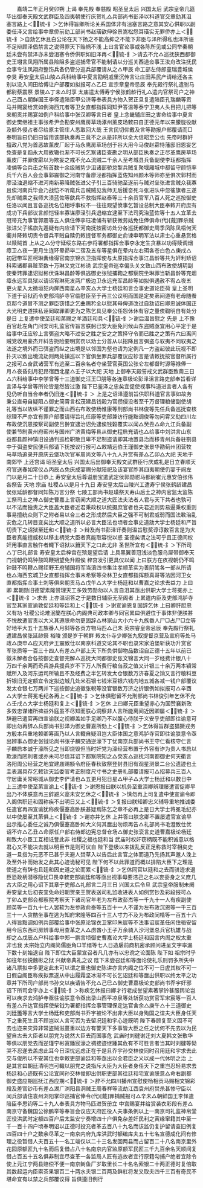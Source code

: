 <!-- { "loadSidebar": true } -->
　　嘉靖二年正月癸卯朔  上谒  奉先殿  奉慈殿  昭圣皇太后  兴国太后  武宗皇帝几筵毕出御奉天殿文武群臣及四夷朝使行庆贺礼△兵部尚书彭泽以科道官交章劾其沮塞言路上＜锍-釒＞乞休得旨卿所论关系国体非有沮塞言路之意其安心供职以副委任泽又言给事中章侨前劾工部尚书赵璜欲伸徐景嵩松怨耳璜实无罪侨亦上＜锍-釒＞自劾乞休且白公论在天下扬之不能高抑之不能下非臣与泽所得私也泽所诬不足辩顾泽倡禁言之说得罪天下贻祸不浅  上曰言官论事或各陈所见或公同举秦朝廷未尝有禁泽亦未尝沮塞令侨供职如旧泽再＜锍-釒＞请去不允△巡抚狭西都御史王翊言凤翔所属县险阻多盗巡捕卑官不能制请以分巡关西道佥事王汝舟改注抚民佥事专注凤翔府整饬兵备仍管分巡兵部覆请从之△甲辰  命工部左侍郎童瑞豊城侯李旻  寿安皇太后山陵△兵科给事中夏言勘明戚里沉传言让庄田系民产请给还各主别以没入间田给傅让户部覆如拟报可△乙巳  宣宗章皇帝忌辰  奉先殿行祭礼遣驸马都尉蔡震祭  景陵△丁未△时享  太庙遣太傅寿宁侯张鹤龄行礼△遣内官祭司户之神△己酉△朝鲜国王李怿遣陪臣甲公济等奉表具方物入贺正旦复遣陪臣孔瑞麟等贡马并赐宴给赏如例海西兀者等卫女直都指挥同知尹答温等泰宁卫夷人头目把儿把等来朝贡并赐宴如例户科给事中张汉卿等言日者  皇上念畿辅庄田之害命给事中夏言御史樊继祖主事张希尹会勘安州鹰房草场涿州薰皮场敕曰自正德元年以来朦胧役献及额外侵占者尽给原主管庄人悉取回大哉  王言民切仰戴及言等勘报户部覆请而□奉明旨曰仍旧曰留用该部执奏再三竟不之从是非所以全大信昭至公也  先帝时群奸擅政八党为首恶故薰皮厂起于马永鹰房草场创于谷大用今马俊赵霦恃藩邸旧恩妄乞免查是复蹈永大用故辙也渐不可长乞察诸臣查勘之明从部臣执奏之正尽革鹰房草场薰皮厂并罪俊霦以为欺妄之戒不允△流贼二千余人至考城县兵备副使李珏都指挥凌俌等合兵击之斩首数十余级贼势少沮诸部骄怠掣兵贼复聚堰厢城中都留守颜恺率兵千六百人会佥事郭震御之河南守备廖泾都指挥蓝佐知州颜木等师亦至俱次郭村而廖泾浊退缩不进河南新募降贼张进父子引三百骑驰至遂前与贼对垒张进言贼众我寡且俟河南兵毕会乃战恺不听麾兵击贼贼见我师无后援奋死斗张进队中忽徭旗者三遂先却贼乘之我师大溃蓝佐等歛兵不救指挥赵泰等三十余员官军八百人死之巡按御史任洛以闻且言各巡抚名位相垀事权不一往往观望偾事乞暂设总制大臣奉敕开府庶有成功下兵部议言颜恺轻率寡谋廖泾引兵退缩宜逮至下法司究治蓝佐等十五人宜革去冠带充为事官郭震等五人俱住俸李珏凌俌有斩获微劳姑免住俸俱命(代)[戴]罪杀贼张进父子徭旗先遁疑有内应请下河南抚按密访处分各巡抚都御史周季凤陈凤梧何天衢并降敕切责令督兵平贼自赎仍敕提督军务都御史俞谏申明军法以肃士心重悬赏格以赎贼首  上从之△分守延绥东路右参将署都指挥佥事李永定生贪暴以功得赎调烟瘴卫△夜一更月生连环晕昴毕二宿及五车等星俱在晕内左右珥各苍白色△庚戌△初冠带军匠柯琳夤缘得官南京锦衣卫指挥使与太原指挥佥事江昌龄等共为奸利矫诏科索诸郡县赃至数十万琳又党江彬诱  武宗皇帝巡幸偏头关文致山西布政使胡玥副使秦玮罪逮诏狱彬伏诛琳昌龄等俱逃御史张钺捕鞫之都察院坐琳罪当斩昌龄等充烟瘴永远军具狱以请诏宥琳死发两广极边卫永远充军昌龄等如拟俱遇赦不宥△夜五更火星入太微垣犯内屏西南星△辛亥△大学士杨廷和言佥事史道论臣荷  皇上圣明下道于诏狱而令吏部鸿胪寺官临慰臣至于再三公议明而国是定矣苐间道有老母随餋京邸今道冒不测之罪臣窃惜之乞曲赐矜全以慰其母俾道改过自劾诏曰卿忠诚体国正大光明史道挟私诬罔取罪卿更为之陈乞具见奉公任怨休休有容之量俟鞫明自有处分是日  上复遣中使至廷和苐赐之羊酒廷和具＜锍-釒＞谢后温旨慰之  先是  上不豫百官赴左角门问安司礼监官传旨言朕躬已安大臣免问候山东盗贼亟宜用心平定于是给事中汪应轸上言弭盗大略不过安之胜之安之之策择守令而已胜之之策有六曰离间贼党收用豪杰开紏告扼险要明赏罚以劝士分首从以招降且言弭盗与驭夷不同驭夷之法遂之境外而已弭盗而纵之出境是以邻国为壑也请为定例凡一方盗起彼此玩视不即扑灭以致出境流劫则两处镇巡以下官俱坐罪兵部覆议应轸言是请敕抚按官督所属行之报可△奋武诸营军有逃至二百余名者夺坐营官英国公张仑左都督时源等禄俸一月△夜昏刻月犯昂宿西北星△壬子以大祀  天地  上御奉天殿誓戒文武群臣致斋三日△六科给事中李学曾等十三道御史汪王□朋等各连章极论彭泽沮言路吏部奉旨看详言泽与学曾等所论皆是然皆过激  陛下已鉴泽之忠矣宜促使视事科道进言者人各有见仍听自当合奉者仍旧连＜锍-釒＞  上是之诏泽遵前旨供职科道官言事如故务秉公直毋自疑阻△御史简霄言松茂建昌钱榖为官攒侵没者至千万督理粮储副使胡礼等当以故纵不谨罪之而山西右布政使杨惟康等刑部尚书林俊等先任兵备巡抚查核综理不严亦宜有罪户部覆请得旨礼任康等吏部兼访行能黜调俊等勿问霄又劾四川左布政使沉恩按察司副使吕翀宜逮治诏免逮俟钱榖覆实以闻△癸丑△命九江兵备副使兼节制黄州府蕲州与国州广济黄梅等县从御史程启充请也△给事中刘洪言山东益都县颜神镇旧设通判巡检职散且卑不足制盗请即其地置县治而移青州兵备驻劄县中于弭盗安民便兵部请下抚按议行报可△敕靖远伯王瑾御史张景华勘蓟州团营牧马草场追录开原庆云堡功次官军周尚文等八十九人升赏有差△乙卯△大祀  天地于南郊毕  上还宫谒  昭圣皇太后  兴国太后出御奉天殿文武群臣行庆成礼是日立春顺天府官送春如常仪△丙辰△免庆成宴赐分献陪祀及该宴官胙其四夷朝使仍宴于阙左门以是月二十日恭上  寿安皇太后尊谥册宝遣武定侯郭勋驸马都尉崔元惠安伯张伟各祭告  天地  宗庙  社稷△以是月十九日  寿安皇太后山陵兴工遣寿宁侯张鹤龄建昌侯张延龄都督同知陈万言分祭  七陵工部尚书赵璜祭天寿山后土之神内官监太监陈工祭司土之神△御史曹嘉上言窃闻大顺之道大匠法夫法者人君与天下共者也孰可以不法而独责之大臣盖大臣者近君秉政权以统摄庶官者也夫君近则势易逼秉权重则事易擅统众则下之附者易以合三者之形成然后大臣之强不可制君威弱而国法斁治乱安危之几转目变矣比大顺之道所以必言大臣法也顷者佥事史道劾大学士杨廷和严旨切责下之诏狱至廷和＜锍-釒＞辩及尚书彭泽讦奏则温旨慰奖谆谆数百言是为大臣者真能擅威权以移主柄党大臣者真能取容悦以惑  圣德矣谓之法可乎且正德间权奸用事直言触忤者輙下诏狱以箝天下之口此尤非  圣世所宜有＜锍-釒＞下所司△丁巳礼部言  寿安皇太后梓宫在殡是望后请  上具黑翼善冠浅淡色服乌犀带御奉天门视朝仍鸣钟鼓鸣鞭朔望免升殿俟  梓宫发引更具仪以闻  上曰朕方在疚视朝仍不鸣钟鼓不鸣鞭△赐钜野王府辅国将军当濆四书集注孝顺革实为善阴骘各一部从所请也△海西玄城卫女直都指挥佥事末希察等朵林卫女直都指挥额真哥等法因河卫女直都指挥佥事土刺等俱来朝贡马△戊午△大学士杨廷和以曹嘉之论求去益力  上曰卿  累朝勋旧德望素隆赞理天工多效劳勋勿以人言自沮其亟出供职大学士蒋冕亦上＜锍-釒＞求去  上亦温诏答之于是数日辅臣无至阁者  上累遣内臣及吏部鸿胪寺官至其家宣谕敦促廷和等廷和上＜锍-釒＞谢宣谕恩复固辞乞休  上曰卿肝胆忠义有功  社稷公论难泯籣在朕心内阁典司政本卿与同官累曰俱避位于事体非便朕甚不悦故遣官责以大义其遵朕命勿更固辞△林家山大小六十九族番人尸□占尸□立等好地平大五十五族番人月斜等各贡方物马匹△己未  英宗睿皇帝忌辰  奉先殿行祭礼遣建昌侯张延龄祭  裕陵  颁是岁于朝鲜  敕太仆寺少卿张九叙提督京营及宣府等处马政△庚申△应天府尹王震致仕以南京科道交论其不职也录宋家泊堡斩获功升赏官军张质等一百三十四人有差△户部上天下所负供御物品数诏自正德十五年以前已徵未解者合各按御史查督完解△巡抚大同都御史张文锦言大同一岁经费计银八十万四千余两而奇兵游兵援兵岁不下万人所费行粮刍菽之值又计银三十余万两本镇常赋所入及河东运司所输且不及经费之半乞转发太仓银数万济春夏之饷又言行粮料豆折银旧无定额宜令定拟边城几处米石银七钱米豆银六钱内地五城各减一钱户部覆议发太仓银七万两并下巡按御史追徵张輗等没官银数万济之折银例如拟报可△辛酉△大学士蒋冕毛纪各再上＜锍-釒＞乞休俱慰留不允刑部尚书林俊引年乞休不允△壬戌△大学士杨廷和复上＜锍-釒＞乞休  上曰卿元臣重望赤心为国赞襄新政多效忠谋诸所禆益外庭虽不尽知而朕心洞察非人言所能离间近因卿屡＜锍-釒＞辞避已遣官再四宣谕朕之视卿盖如手足卿乃不以腹心侍朕于义安乎吏部即往谕意可即出勿再辞△兵部尚书彭泽为御史曹嘉所劾上＜锍-釒＞乞休得旨群盗猖獗戎务方殷本兵重地赖卿筹画乃以人言輙自疑沮岂大臣体国之意鸿胪寺官即往谕朕意令亟出辨事△御史张钺论尚书张子麟交通逆濠下丁忧南京兵部尚书王守仁看核守仁言子麟启本诚于濠所见之当即烧毁但当时奸党为濠经营布置于外容有诈为贵人书启以欺濠而罔利者或亦未可尽信耳诏下都察院知之△癸亥△巡抚河南都御史何天衢言洛阳周公经营之地宜建庙赐额令府臣春秋致祭登封县旧有观星测景二台公遗迹也土圭表漏具存乞敕钦天监委官考正制度尺寸书之史册礼部覆请报可△招募兵三百人守居庸关常峪城从御史李俨请也△五更月犯日星△甲子△大学士杨廷和以数日中  上三遣中使至苐宣谕上＜锍-釒＞谢恩报曰朕以机务至重湏卿辨理屡遣官促卿早出乃不体朕意再三辞避义寔未安乞休之＜锍-釒＞慎勿再上司复遣中使宣谕令即入阁供职廷和固称疾不出明日又上＜锍-釒＞复报曰朕知卿忠义辅导重地推诚委任遣官再四宣谕犹称疾偃蹇高卧朕甚疑焉陈乞之章不必再上是日大学士蒋冕毛纪亦以中使屡至其苐俱上＜锍-釒＞谢亦并乞休  上并答曰朕念卿不置屡遣官宣谕早出示推心委任之诚乃俱偃蹇高卧如大义何其亟出勿烦再告△礼部尚书毛澄致仕优诏不许△乙丑△命原任户部右侍郎边宪总督仓场△御史张衮言史道曹嘉极论杨廷和致大小臣工互相诋訾此非  社稷之福也廷和当  武庙时权奸窃柄既不能积诚意以格君心又不能决去就以明臣节是则可议自  陛下登极以来拨乱反正足称救时宰相矣史道一旦指为元恶不已甚乎夫避人焚草入以告后此言官之体而道乃先扬其声邀人浼上及至外补而始发之此其心迹诡秘可见  陛下何不以此罪道而概以排陷大臣下之理是使道之有辞也且廷和因史道之论而累＜锍-釒＞乞休同官以廷和之去而骈迹求退臣恐政柄潜移隐忧□畏幸敕吏部谕廷和等亟出视事毋要洁己之名以妄委身之义庶几古大臣之用心诏下其章于吏部△礼部言二月三日  兴国太后令旦  武宗皇帝服制未阕  寿安皇太后初丧宜免命妇朝贺亲王贺表送司礼监收进表人如例赏钞及彩段报可△丁卯△吏部会都察院考察天下诸司官年老为左布政彭杰等一千九十一人有疾副使顾英等一百九十七人罢软为左参政俞泰等五百十一人不谨为左布政沉恩等一千三百三十一人贪酷坐事在逃为知府宋隆等四百十三人寸力不及为布政闵楷等一百五十六人得旨黜调如例兵部覆给事中张原论锦衣卫掌印朱宸等不法事诏宸革任闲住骆安留用今后东西司房辨事毋用查革之人△虏酋小王子万余骑入沙河堡总兵官杭雄与战却之△戊辰△户科给事中郑一鹏言顷御史曹嘉论大学士杨廷和因言内訚之权太重非也我  太宗始立内阁简儒臣角□羊缙等七人日造扆前商机密承顾问进呈文字率漏下数十刻始退自  陛下即位大臣蒙宣召者凡几亦有以忠谠之论面陈  陛下如  祖宗时乎如往年张锐魏彬之狱  兴献帝典礼之议  陛下未尝召廷和等面论使礼乐刑罚多所失中诸凡票拟中多更定此未可以谓之重也御史陈讲亦言内阁之位不可一日虗其权不可一日假自阁臣称疾拟票遂从中出履霜坚冰渐不可长乞诏廷和等亟出供职以终太平之功章并下所司户部尚书孙交以疾请告不允△己巳△御史曹嘉极论吏部尚书乔宇奸邪诏下所司会宇亦上＜锍-釒＞称疾乞休报曰卿才行老成誉望素著掌钤甚服舆论岂可以疾求去鸿胪寺亟往谕朕意令亟出录山西平凉泉等处斩获功赏官军宋宸等一百人有差△升达官指挥使柴钺为署都指挥佥事管理保定达官舍余△庚午△十三道御史刘廷簠等言大学士杨廷和吏部尚书乔宇被论不出非大臣以身殉国之谊夫大臣身任天下之重死生且不顾岂以人言可否为去留况廷和宇心迹既明  陛下春顾复至义固不可去也迩来灾异非常盗贼滋蔓重以边方有警天下多事皆大臣之任之忧何不先去以为民望自古去大臣者以朋党为说然大臣去而国事危  武庙时刘徤谢迁刘大夏韩文张敷华等俱以朋党去而逆瑾宁彬寘鐇宸濠之禂接迹继踵其危有不可胜言者当其时刘徤等恸哭不忍遂去盖虑此耳今日深忧远虑正在于是且乔宇孙交林俊同时召用廷和宇求去此交与俊所以不安其位也幸敕吏部谕廷和等亟出以全君臣之义以成一代休明之治  上是其言曰朝廷清明岂可輙以朋党之说指斥大臣为大臣者身任天下之重岂忍轻易求去杨廷和心迹既有公论宜同孙交林俊即出供职吏部其往廷和宅宣谕朕意△命右副都御史盛应期巡抚江西应期＜锍-釒＞辞不允四川播州宣慰使杨相贡马赐相文锦彩段及差官钞币有差△湖广浏阳县洞贼王周春祥等流劫江西袁州府焚杀甚惨守臣以闻兵部请住袁州浏阳掌印巡捕官俸令(代)[戴]罪捕贼报可△辛未△朝鲜国王李怿遣陪臣李思钧等二十九人奉表具方物马匹进贺册立  中宫赐宴并给赏袭衣彩段有差△南京守备魏国公徐鹏举等奉旨会议应天府匠役人夫事条例以上一南京司礼监神帛堂匠役洪武时定额四百户后太监安宁奏增四十户俱免杂差奸民利之寅缘窜籍其中至一千一百十四户顷奉明诏以正德时投充者革去百八十九名而该监仍复护留请查旧例复四百四十户之数余尽革之一南京内府九库洪武时额编库夫五十七名宣德成化间有修理之役暂借人夫百五十一名工竣仅以二十三名发回两县而占留百二十八名南京里外花园原额匠九十名而后复借占八十名南京内官监原额军民匠三千九百余名天顺间复借占百五十五名俱非制宜尽查革一各监局人匠有逃故者宜行原籍勾捕户绝者宜除令使上元江宁两县赔偿不便一南京鲥鱼厂岁取里长二十名名索银二十两正德时复倍取其数起运内臣索茶果银百二十两水夫银二百两及鲜舡将发又取夫四千三百有奇民不堪命宜有以禁之兵部覆议得  旨俱遵旧例行
